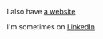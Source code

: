 I also have [a website](https://jpeart.com)

I'm sometimes on [LinkedIn](https://www.linkedin.com/in/joseph-peart/)

